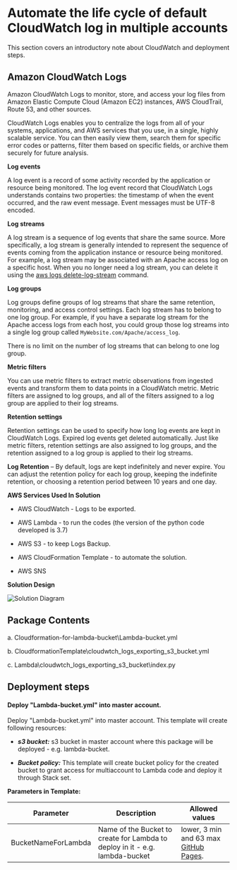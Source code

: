

# Automate the life cycle of default CloudWatch log in multiple accounts

This section covers an introductory note about CloudWatch and deployment steps.

## Amazon CloudWatch Logs

Amazon CloudWatch Logs to monitor, store, and access your log files from Amazon Elastic Compute Cloud (Amazon EC2) instances, AWS CloudTrail, Route 53, and other sources.

CloudWatch Logs enables you to centralize the logs from all of your systems, applications, and AWS services that you use, in a single, highly scalable service. You can then easily view them, search them for specific error codes or patterns, filter them based on specific fields, or archive them securely for future analysis.

**Log events**

A log event is a record of some activity recorded by the application or resource being monitored. The log event record that CloudWatch Logs understands contains two properties: the timestamp of when the event occurred, and the raw event message. Event messages must be UTF-8 encoded.

**Log streams**

A log stream is a sequence of log events that share the same source. More specifically, a log stream is generally intended to represent the sequence of events coming from the application instance or resource being monitored. For example, a log stream may be associated with an Apache access log on a specific host. When you no longer need a log stream, you can delete it using the [aws logs delete-log-stream](https://docs.aws.amazon.com/cli/latest/reference/logs/delete-log-stream.html) command.

**Log groups**

Log groups define groups of log streams that share the same retention, monitoring, and access control settings. Each log stream has to belong to one log group. For example, if you have a separate log stream for the Apache access logs from each host, you could group those log streams into a single log group called `MyWebsite.com/Apache/access_log`.

There is no limit on the number of log streams that can belong to one log group.

**Metric filters**

You can use metric filters to extract metric observations from ingested events and transform them to data points in a CloudWatch metric. Metric filters are assigned to log groups, and all of the filters assigned to a log group are applied to their log streams.

**Retention settings**

Retention settings can be used to specify how long log events are kept in CloudWatch Logs. Expired log events get deleted automatically. Just like metric filters, retention settings are also assigned to log groups, and the retention assigned to a log group is applied to their log streams.

**Log Retention** – By default, logs are kept indefinitely and never expire. You can adjust the retention policy for each log group, keeping the indefinite retention, or choosing a retention period between 10 years and one day.



**AWS Services Used In Solution**

- AWS CloudWatch - Logs to be exported.

- AWS Lambda - to run the codes (the version of the python code developed is 3.7)

- AWS S3 - to keep Logs Backup.

- AWS CloudFormation Template - to automate the solution.

- AWS SNS

  

**Solution Design**





![Solution Diagram](https://user-images.githubusercontent.com/60149354/109172443-98648b00-77a4-11eb-943b-2d1766d799c3.png)

## Package Contents

a. Cloudformation-for-lambda-bucket\Lambda-bucket.yml

b. CloudformationTemplate\cloudwtch_logs_exporting_s3_bucket.yml

c. Lambda\cloudwtch_logs_exporting_s3_bucket\index.py

## Deployment steps


#### Deploy "Lambda-bucket.yml" into master account. 

Deploy "Lambda-bucket.yml" into master account. This template will create following resources:

   - ***s3 bucket:***   s3 bucket in master account where this package will be deployed  - e.g. lambda-bucket.
   
   - ***Bucket policy:***   This template will create bucket policy for the created bucket to grant access for multiaccount to Lambda code and deploy it through Stack set.
   
**Parameters in Template:**

|Parameter           |Description                                                                           |Allowed values |
|--------------------|--------------------------------------------------------------------------------------|---------------|
|BucketNameForLambda | Name of the Bucket to create for Lambda to deploy in it - e.g. lambda-bucket         | lower, 3 min and 63 max [GitHub Pages](https://pages.github.com/). |
